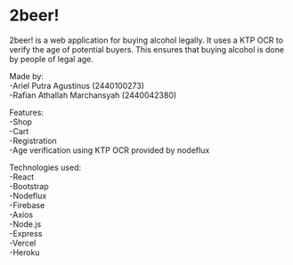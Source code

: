 # 2beer!

2beer! is a web application for buying alcohol legally. It uses a KTP OCR to verify the age of potential buyers. This ensures that buying alcohol is done by people of legal age.  

Made by:  
-Ariel Putra Agustinus (2440100273)  
-Rafian Athallah Marchansyah (2440042380)  

Features:  
-Shop  
-Cart  
-Registration  
-Age verification using KTP OCR provided by nodeflux  

Technologies used:  
-React  
-Bootstrap  
-Nodeflux  
-Firebase  
-Axios  
-Node.js  
-Express  
-Vercel  
-Heroku  
